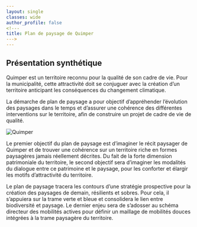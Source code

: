 ```yaml
---
layout: single
classes: wide
author_profile: false
<!---
title: Plan de paysage de Quimper
--->
---
```


<div id="map"></div>

## Présentation synthétique

Quimper est un territoire reconnu pour la qualité de son cadre de vie. Pour la municipalité, cette attractivité doit se conjuguer avec la création d’un territoire anticipant les conséquences du changement climatique.

La démarche de plan de paysage a pour objectif d’appréhender l’évolution des paysages dans le temps et d’assurer une cohérence des différentes interventions sur le territoire, afin de construire un projet de cadre de vie de qualité.

![Quimper](/plan-paysage-quimper/assets/images/quimper.png)

Le premier objectif du plan de paysage est d’imaginer le récit paysager de Quimper et de trouver une cohérence sur un territoire riche en formes paysagères jamais réellement décrites. Du fait de la forte dimension patrimoniale du territoire, le second objectif sera d’imaginer les modalités du dialogue entre ce patrimoine et le paysage, pour les conforter et élargir les motifs d’attractivité du territoire.

Le plan de paysage tracera les contours d’une stratégie prospective pour la création des paysages de demain, résilients et sobres. Pour cela, il s’appuiera sur la trame verte et bleue et consolidera le lien entre biodiversité et paysage. Le dernier enjeu sera de s’adosser au schéma directeur des mobilités actives pour définir un maillage de mobilités douces intégrées à la trame paysagère du territoire.


<script>

var osm = L.tileLayer('https://tile.openstreetmap.org/{z}/{x}/{y}.png', {
    maxZoom: 19,
    attribution: '© OpenStreetMap'
});

var otm = L.tileLayer('http://a.tile.opentopomap.org/{z}/{x}/{y}.png', {
    maxZoom: 19,
    attribution: '© OpenTopoMap'
});

var parc1 = L.marker([48.0105328,-4.1174417]).bindPopup('Parc du Manoir des Salles'),
    parc2 = L.marker([47.9980852,-4.112518]).bindPopup('Jardin de la Retraite');

var parcs = L.layerGroup([parc1, parc2]);

var map = L.map('map', {
    center: [47.99483, -4.08923],
    zoom: 12,
    layers: [osm, parcs]
});

var frout = {
              "type": "FeatureCollection",
              "features": [
                {
                  "type": "Feature",
                  "properties": {},
                  "geometry": {
                    "coordinates": [
                      [
                        [
                          -4.096884914030198,
                          47.996758874259456
                        ],
                        [
                          -4.0950223408868,
                          47.99737557371935
                        ],
                        [
                          -4.091560685442744,
                          47.998083886818705
                        ],
                        [
                          -4.090489814622941,
                          47.99816238127079
                        ],
                        [
                          -4.088567409225277,
                          47.99843904853836
                        ],
                        [
                          -4.088561896701293,
                          47.99885305224575
                        ],
                        [
                          -4.087676751028141,
                          47.999178240917644
                        ],
                        [
                          -4.087214507750929,
                          47.99898804689866
                        ],
                        [
                          -4.084799709982093,
                          47.99963218610827
                        ],
                        [
                          -4.084147377945413,
                          48.000250048743396
                        ],
                        [
                          -4.083561777369852,
                          48.00163553388762
                        ],
                        [
                          -4.083028356414928,
                          48.00181575705491
                        ],
                        [
                          -4.084305513180624,
                          48.001800692466674
                        ],
                        [
                          -4.084787768306114,
                          48.00085079593052
                        ],
                        [
                          -4.085173967391995,
                          48.00020548773398
                        ],
                        [
                          -4.086047842512585,
                          47.999743357215095
                        ],
                        [
                          -4.088942785348422,
                          47.999101961966204
                        ],
                        [
                          -4.088892343320339,
                          47.99876858890872
                        ],
                        [
                          -4.0909792325686,
                          47.99878925174369
                        ],
                        [
                          -4.091252311662572,
                          47.99898072600212
                        ],
                        [
                          -4.092362184050387,
                          47.99873317065615
                        ],
                        [
                          -4.0934628075008845,
                          47.998361835409696
                        ],
                        [
                          -4.093971499012582,
                          47.9980400093674
                        ],
                        [
                          -4.095451328862225,
                          47.99780482752891
                        ],
                        [
                          -4.096588948059548,
                          47.997148788312415
                        ],
                        [
                          -4.096884914030198,
                          47.996758874259456
                        ]
                      ]
                    ],
                    "type": "Polygon"
                  }
                }
              ]
            };

var froutStyle = {
    "color": "#45d701",
    "weight": 5,
    "opacity": 0.7,
    fillOpacity: 0.7
};

var frout = L.geoJSON(frout, {style: froutStyle}).bindPopup('Le Frout');

var vallees = L.layerGroup([frout]);

var baseMaps = {
    "OpenStreetMap": osm,
    "OpenTopoMap": otm
};

var overlayMaps = {
    "Parcs": parcs,
    "Vallées": vallees
};

var layerControl = L.control.layers(baseMaps, overlayMaps).addTo(map);

</script>
